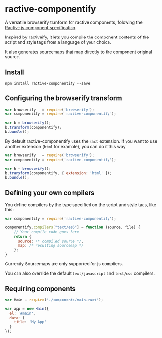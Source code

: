 # ractive-componentify

A versatile browserify tranform for ractive components, folowing the [Ractive.js component specification](https://github.com/ractivejs/component-spec).

Inspired by ractiveify, it lets you compile the component contents of the script and style tags from a language of your choice.

It also generates sourcemaps that map directly to the component original source.

## Install

```
npm install ractive-componentify --save
```

## Configuring the browserify transform

```javascript
var browserify   = require('browserify');
var componentify = require('ractive-componentify');

var b = browserify();
b.transform(componentify);
b.bundle();
```

By default ractive-componentify uses the `ract` extension. If you want to use another extension (`html` for example), you can do it this way:

```javascript
var browserify   = require('browserify');
var componentify = require('ractive-componentify');

var b = browserify();
b.transform(componentify, { extension: 'html' });
b.bundle();
```

## Defining your own compilers

You define compilers by the type specified on the script and style tags, like this:

```javascript
var componentify = require('ractive-componentify');

componentify.compilers["text/es6"] = function (source, file) {
    // Your compile code goes here
    return {
      source: /* compiled source */,
      map: /* resulting sourcemap */
    };
}
```

Currently Sourcemaps are only supported for js compilers.

You can also override the default `text/javascript` and `text/css` compilers.

## Requiring components

```javascript
var Main = require('./components/main.ract');

var app = new Main({
  el: '#main',
  data: {
    title: 'My App'
  }
});
```
